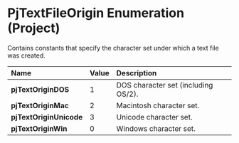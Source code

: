 
# PjTextFileOrigin Enumeration (Project)

Contains constants that specify the character set under which a text file was created. 



|**Name**|**Value**|**Description**|
|:-----|:-----|:-----|
| **pjTextOriginDOS**|1|DOS character set (including OS/2).|
| **pjTextOriginMac**|2|Macintosh character set.|
| **pjTextOriginUnicode**|3|Unicode character set.|
| **pjTextOriginWin**|0|Windows character set.|
